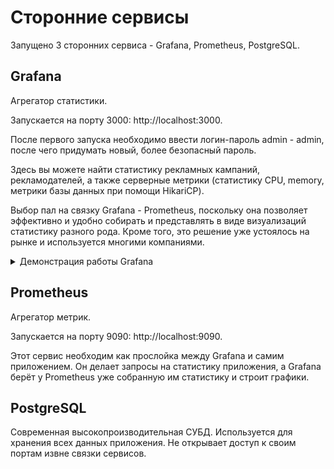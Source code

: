 # Сторонние сервисы

Запущено 3 сторонних сервиса - Grafana, Prometheus, PostgreSQL.

## Grafana

Агрегатор статистики.

Запускается на порту 3000: http://localhost:3000.

После первого запуска необходимо ввести логин-пароль admin - admin, после чего придумать новый, более безопасный пароль.

Здесь вы можете найти статистику рекламных кампаний, рекламодателей, а также серверные метрики (статистику CPU, memory,
метрики базы данных при помощи HikariCP).

Выбор пал на связку Grafana - Prometheus, поскольку она позволяет эффективно и удобно собирать и представлять в виде
визуализаций статистику разного рода. Кроме того, это решение уже устоялось на рынке и используется многими компаниями.

<details>
<summary>Демонстрация работы Grafana</summary>
<div>
<img src="../static/grafana-server-stats.png" alt="Grafana server stats"/>
<img src="../static/grafana-campaign-stats.png" alt="Grafana campaign stats"/>
<img src="../static/grafana-advertiser-stats.png" alt="Grafana advertiser stats"/>
</div>
</details>

## Prometheus

Агрегатор метрик.

Запускается на порту 9090: http://localhost:9090.

Этот сервис необходим как прослойка между Grafana и самим приложением. Он делает запросы на статистику приложения, а
Grafana берёт у Prometheus уже собранную им статистику и строит графики.

## PostgreSQL

Современная высокопроизводительная СУБД. Используется для хранения всех данных приложения.
Не открывает доступ к своим портам извне связки сервисов.